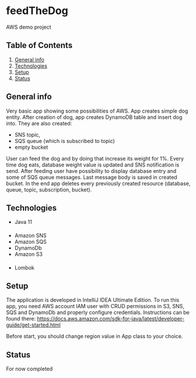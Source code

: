 # feedTheDog
AWS demo project

## Table of Contents
1. [General info](#General-info)
2. [Technologies](#Technologies)
3. [Setup](#Setup)
4. [Status](#Status)

## General info
Very basic app showing some possibilities of AWS.
App creates simple dog entity. After creation of dog, app creates DynamoDB table and insert dog into. 
They are also created: 
- SNS topic, 
- SQS queue (which is subscribed to topic) 
- empty bucket

User can feed the dog and by doing that increase its weight for 1%. Every time dog eats, database weight value is updated and SNS notification is send. 
After feeding user have possibility to display database entry and some of SQS queue messages. Last message body is saved in created bucket.
In the end app deletes every previously created resource (database, queue, topic, subscription, bucket).

## Technologies
- Java 11 
####
- Amazon SNS
- Amazon SQS
- DynamoDb
- Amazon S3
####
- Lombok
####
## Setup
The application is developed in IntelliJ IDEA Ultimate Edition. To run this app, you need AWS account IAM user with CRUD permissions in S3, SNS, SQS and DynamoDb
and properly configure credentials. Instructions can be found there: https://docs.aws.amazon.com/sdk-for-java/latest/developer-guide/get-started.html

Before start, you should change region value in App class to your choice.

## Status
For now completed
